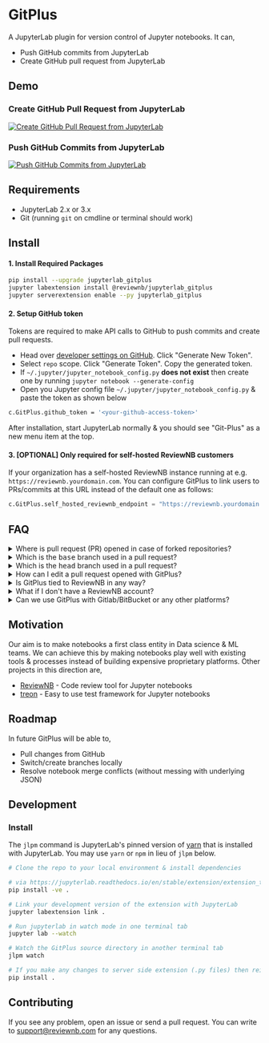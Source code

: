 # GitPlus

A JupyterLab plugin for version control of Jupyter notebooks. It can,

- Push GitHub commits from JupyterLab
- Create GitHub pull request from JupyterLab

## Demo

### Create GitHub Pull Request from JupyterLab

[![Create GitHub Pull Request from JupyterLab](https://github.com/ReviewNB/jupyterlab-gitplus/raw/master/images/PR_thumbnail_v2.png)](https://www.youtube.com/watch?v=yuvLgIjCq48)

### Push GitHub Commits from JupyterLab

[![Push GitHub Commits from JupyterLab](https://github.com/ReviewNB/jupyterlab-gitplus/raw/master/images/Commit_thumbnail_v1.png)](https://www.youtube.com/watch?v=bmca1EBNpvI)

## Requirements

* JupyterLab 2.x or 3.x
* Git (running `git` on cmdline or terminal should work)

## Install
#### 1. Install Required Packages
```bash
pip install --upgrade jupyterlab_gitplus
jupyter labextension install @reviewnb/jupyterlab_gitplus
jupyter serverextension enable --py jupyterlab_gitplus
```

#### 2. Setup GitHub token
Tokens are required to make API calls to GitHub to push commits and create pull requests.

- Head over [developer settings on GitHub](https://github.com/settings/tokens). Click "Generate New Token".
- Select `repo` scope. Click "Generate Token". Copy the generated token.
- If `~/.jupyter/jupyter_notebook_config.py` **does not exist** then create one by running `jupyter notebook --generate-config`
- Open you Jupyter config file `~/.jupyter/jupyter_notebook_config.py` & paste the token as shown below
```bash
c.GitPlus.github_token = '<your-github-access-token>'
```


After installation, start JupyterLab normally & you should see "Git-Plus" as a new menu item at the top.

#### 3. [OPTIONAL] Only required for self-hosted ReviewNB customers 

If your organization has a self-hosted ReviewNB instance running at e.g. `https://reviewnb.yourdomain.com`. You can configure
GitPlus to link users to PRs/commits at this URL instead of the default one as follows:

```python
c.GitPlus.self_hosted_reviewnb_endpoint = "https://reviewnb.yourdomain.com/"
```

## FAQ
<details>
  <summary>Where is pull request (PR) opened in case of forked repositories?</summary>
  <p>

  If your repository is forked from another repository (parent) then PR will be created on parent repository.
</p></details>

<details>
  <summary> Which is the <tt>base</tt> branch used in a pull request? </summary>
  <p>

  `base` branch in a PR is a branch against which your changes are compared and ultimately merged. We use repository's default    branch (usually called `master`) as `base` branch of PR. We use parent repository's default branch as `base` in case of forked repo.
</p></details>

<details>
  <summary>Which is the <tt>head</tt> branch used in a pull request?</summary>
  <p>

  `head` branch in a PR is a branch which contains the latest changes you've made. We create a new branch (e.g. `gitplus-xyz123`) as `head` branch. It only contains changes from the files you wish to include in the PR.
</p></details>

<details>
  <summary>How can I edit a pull request opened with GitPlus?</summary>
  <p>

You can head over to GitHub and edit the PR metadata to your liking. For pushing additional file changes to the same PR,
1. Copy the branch name from GitHub UI (e.g. `gitplus-xyz123`)
2. Checkout that branch locally
3. Make the file changes you want
4. Use push commit functionality from GitPlus to push new changes
</p></details>

<details>
  <summary>Is GitPlus tied to ReviewNB in any way?</summary>
  <p>

  No. GitPlus is it's own open source project. The only connection with ReviewNB is that at the end of PR/Commit creation, GitPlus shows ReviewNB URL along with GitHub URL. You can safely ignore these URLs if you don't want to use ReviewNB.

  It's is useful to see [visual notebook diffs](https://uploads-ssl.webflow.com/5ba4ebe021cb91ae35dbf88c/5ba93ded243329a486dab26e_sl-code%2Bimage.png) on ReviewNB instead of hard to read [JSON diffs](https://uploads-ssl.webflow.com/5ba4ebe021cb91ae35dbf88c/5c24ba833c78e57d6b8c9d09_Screenshot%202018-12-27%20at%204.43.09%20PM.png) on GitHub. [ReviewNB](https://www.reviewnb.com/) also facilitates discussion on notebooks cells.
</p></details>

<details>
  <summary>What if I don't have a ReviewNB account?</summary>
  <p>

  No problem, everything in GitPlus will still work fine. Only the ReviewNB URLs won't work for you.
<p></details>


<details>
  <summary>Can we use GitPlus with Gitlab/BitBucket or any other platforms?</summary>
  <p>

  No, currently we only support repositories on GitHub.
<p></details>

## Motivation
Our aim is to make notebooks a first class entity in Data science & ML teams. We can achieve this by making notebooks play well with existing tools & processes instead of building expensive proprietary platforms. Other projects in this direction are,

- [ReviewNB](https://www.reviewnb.com/) - Code review tool for Jupyter notebooks
- [treon](https://github.com/reviewnb/treon) - Easy to use test framework for Jupyter notebooks

## Roadmap
In future GitPlus will be able to,

- Pull changes from GitHub
- Switch/create branches locally
- Resolve notebook merge conflicts (without messing with underlying JSON)


## Development

### Install

The `jlpm` command is JupyterLab's pinned version of
[yarn](https://yarnpkg.com/) that is installed with JupyterLab. You may use
`yarn` or `npm` in lieu of `jlpm` below.

```bash
# Clone the repo to your local environment & install dependencies

# via https://jupyterlab.readthedocs.io/en/stable/extension/extension_tutorial.html#build-and-install-the-extension-for-development
pip install -ve .

# Link your development version of the extension with JupyterLab
jupyter labextension link .

# Run jupyterlab in watch mode in one terminal tab
jupyter lab --watch

# Watch the GitPlus source directory in another terminal tab
jlpm watch

# If you make any changes to server side extension (.py files) then reinstall it from source
pip install .
```

## Contributing
If you see any problem, open an issue or send a pull request. You can write to support@reviewnb.com for any questions.
